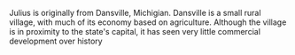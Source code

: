 Julius is originally from Dansville, Michigian. Dansville is a small rural village, with much of its economy based on agriculture. Although the village is in proximity to the state's capital, it has seen very little commercial development over history
